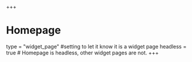 +++
# Homepage
type = "widget_page" #setting to let it know it is a widget page
headless = true  # Homepage is headless, other widget pages are not.
+++
